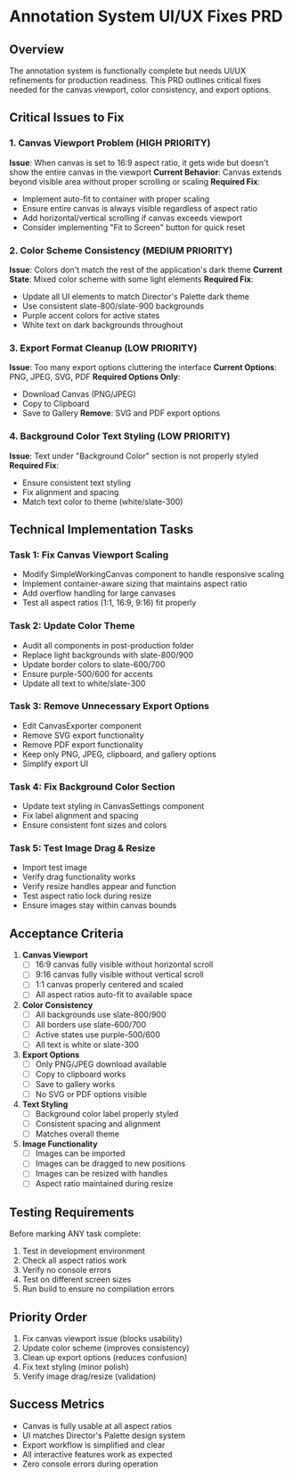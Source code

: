 # Annotation System UI/UX Fixes PRD

## Overview
The annotation system is functionally complete but needs UI/UX refinements for production readiness. This PRD outlines critical fixes needed for the canvas viewport, color consistency, and export options.

## Critical Issues to Fix

### 1. Canvas Viewport Problem (HIGH PRIORITY)
**Issue**: When canvas is set to 16:9 aspect ratio, it gets wide but doesn't show the entire canvas in the viewport
**Current Behavior**: Canvas extends beyond visible area without proper scrolling or scaling
**Required Fix**:
- Implement auto-fit to container with proper scaling
- Ensure entire canvas is always visible regardless of aspect ratio
- Add horizontal/vertical scrolling if canvas exceeds viewport
- Consider implementing "Fit to Screen" button for quick reset

### 2. Color Scheme Consistency (MEDIUM PRIORITY)
**Issue**: Colors don't match the rest of the application's dark theme
**Current State**: Mixed color scheme with some light elements
**Required Fix**:
- Update all UI elements to match Director's Palette dark theme
- Use consistent slate-800/slate-900 backgrounds
- Purple accent colors for active states
- White text on dark backgrounds throughout

### 3. Export Format Cleanup (LOW PRIORITY)
**Issue**: Too many export options cluttering the interface
**Current Options**: PNG, JPEG, SVG, PDF
**Required Options Only**:
- Download Canvas (PNG/JPEG)
- Copy to Clipboard
- Save to Gallery
**Remove**: SVG and PDF export options

### 4. Background Color Text Styling (LOW PRIORITY)
**Issue**: Text under "Background Color" section is not properly styled
**Required Fix**:
- Ensure consistent text styling
- Fix alignment and spacing
- Match text color to theme (white/slate-300)

## Technical Implementation Tasks

### Task 1: Fix Canvas Viewport Scaling
- Modify SimpleWorkingCanvas component to handle responsive scaling
- Implement container-aware sizing that maintains aspect ratio
- Add overflow handling for large canvases
- Test all aspect ratios (1:1, 16:9, 9:16) fit properly

### Task 2: Update Color Theme
- Audit all components in post-production folder
- Replace light backgrounds with slate-800/900
- Update border colors to slate-600/700
- Ensure purple-500/600 for accents
- Update all text to white/slate-300

### Task 3: Remove Unnecessary Export Options
- Edit CanvasExporter component
- Remove SVG export functionality
- Remove PDF export functionality
- Keep only PNG, JPEG, clipboard, and gallery options
- Simplify export UI

### Task 4: Fix Background Color Section
- Update text styling in CanvasSettings component
- Fix label alignment and spacing
- Ensure consistent font sizes and colors

### Task 5: Test Image Drag & Resize
- Import test image
- Verify drag functionality works
- Verify resize handles appear and function
- Test aspect ratio lock during resize
- Ensure images stay within canvas bounds

## Acceptance Criteria

1. **Canvas Viewport**
   - [ ] 16:9 canvas fully visible without horizontal scroll
   - [ ] 9:16 canvas fully visible without vertical scroll
   - [ ] 1:1 canvas properly centered and scaled
   - [ ] All aspect ratios auto-fit to available space

2. **Color Consistency**
   - [ ] All backgrounds use slate-800/900
   - [ ] All borders use slate-600/700
   - [ ] Active states use purple-500/600
   - [ ] All text is white or slate-300

3. **Export Options**
   - [ ] Only PNG/JPEG download available
   - [ ] Copy to clipboard works
   - [ ] Save to gallery works
   - [ ] No SVG or PDF options visible

4. **Text Styling**
   - [ ] Background color label properly styled
   - [ ] Consistent spacing and alignment
   - [ ] Matches overall theme

5. **Image Functionality**
   - [ ] Images can be imported
   - [ ] Images can be dragged to new positions
   - [ ] Images can be resized with handles
   - [ ] Aspect ratio maintained during resize

## Testing Requirements

Before marking ANY task complete:
1. Test in development environment
2. Check all aspect ratios work
3. Verify no console errors
4. Test on different screen sizes
5. Run build to ensure no compilation errors

## Priority Order

1. Fix canvas viewport issue (blocks usability)
2. Update color scheme (improves consistency)
3. Clean up export options (reduces confusion)
4. Fix text styling (minor polish)
5. Verify image drag/resize (validation)

## Success Metrics

- Canvas is fully usable at all aspect ratios
- UI matches Director's Palette design system
- Export workflow is simplified and clear
- All interactive features work as expected
- Zero console errors during operation